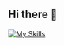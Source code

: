 ## Hi there 👋


[![My Skills](https://skillicons.dev/icons?i=html,css,js,vue,vuetify,express)](https://skillicons.dev)

